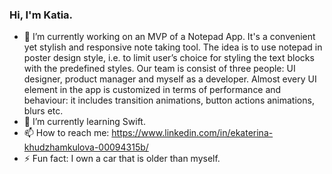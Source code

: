 ### Hi, I'm Katia.

- 🔭 I’m currently working on an MVP of a Notepad App. It's a convenient yet stylish and responsive note taking tool. The idea is to use notepad in poster design style, i.e. to limit user’s choice for styling the text blocks with the predefined styles. Our team is consist of three people: UI designer, product manager and myself as a developer. Almost every UI element in the app is customized in terms of performance and behaviour: it includes transition animations, button actions animations, blurs etc.
- 🌱 I’m currently learning Swift.
- 📫 How to reach me: https://www.linkedin.com/in/ekaterina-khudzhamkulova-00094315b/
- ⚡ Fun fact: I own a car that is older than myself.
